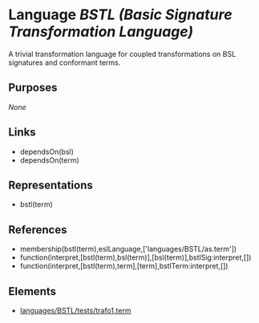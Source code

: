 # Language _BSTL (Basic Signature Transformation Language)_
A trivial transformation language for coupled transformations on BSL signatures and conformant terms.

## Purposes
_None_

## Links
* dependsOn(bsl)
* dependsOn(term)

## Representations
* bstl(term)

## References
* membership(bstl(term),eslLanguage,['languages/BSTL/as.term'])
* function(interpret,[bstl(term),bsl(term)],[bsl(term)],bstlSig:interpret,[])
* function(interpret,[bstl(term),term],[term],bstlTerm:interpret,[])

## Elements
* [languages/BSTL/tests/trafo1.term](../../languages/BSTL/tests/trafo1.term)
